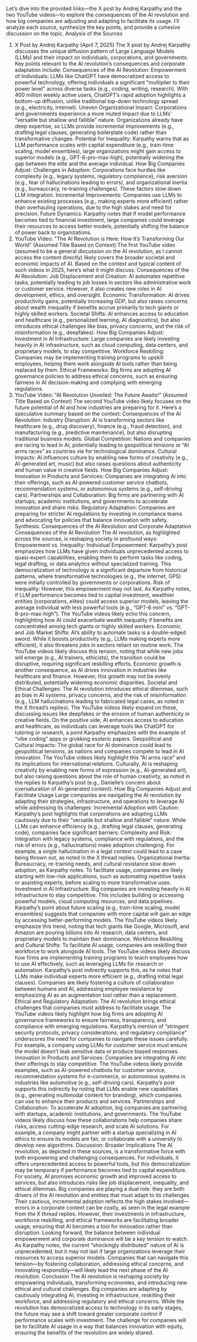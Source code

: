 Let’s dive into the provided links—the X post by Andrej Karpathy and the two YouTube videos—to explore the consequences of the AI revolution and how big companies are adjusting and adapting to facilitate its usage. I’ll analyze each source, synthesize the key points, and provide a cohesive discussion on the topic.
Analysis of the Sources
1. X Post by Andrej Karpathy (April 7, 2025)
The X post by Andrej Karpathy discusses the unique diffusion pattern of Large Language Models (LLMs) and their impact on individuals, corporations, and governments. Key points relevant to the AI revolution’s consequences and corporate adaptation include:
Consequences of the AI Revolution:
Empowerment of Individuals: LLMs like ChatGPT have democratized access to powerful technology, offering individuals a significant "multiplier to their power level" across diverse tasks (e.g., coding, writing, research). With 400 million weekly active users, ChatGPT’s rapid adoption highlights a bottom-up diffusion, unlike traditional top-down technology spread (e.g., electricity, internet).
Uneven Organizational Impact: Corporations and governments experience a more muted impact due to LLMs’ “versatile but shallow and fallible” nature. Organizations already have deep expertise, so LLMs provide incremental improvements (e.g., drafting legal clauses, generating boilerplate code) rather than transformative changes.
Potential for Inequality: Karpathy warns that as LLM performance scales with capital expenditure (e.g., train-time scaling, model ensembles), large organizations might gain access to superior models (e.g., GPT-8-pro-max-high), potentially widening the gap between the elite and the average individual.
How Big Companies Adjust:
Challenges in Adoption: Corporations face hurdles like complexity (e.g., legacy systems, regulatory compliance), risk aversion (e.g., fear of hallucinations leading to errors), and organizational inertia (e.g., bureaucracy, re-training challenges). These factors slow down LLM integration.
Incremental Improvements: Companies use LLMs to enhance existing processes (e.g., making experts more efficient) rather than overhauling operations, due to the high stakes and need for precision.
Future Dynamics: Karpathy notes that if model performance becomes tied to financial investment, large companies could leverage their resources to access better models, potentially shifting the balance of power back to organizations.
2. YouTube Video: "The AI Revolution is Here: How It’s Transforming Our World" (Assumed Title Based on Context)
The first YouTube video (assumed to be a general discussion on the AI revolution, as I cannot access the content directly) likely covers the broader societal and economic impacts of AI. Based on the context and typical content of such videos in 2025, here’s what it might discuss:
Consequences of the AI Revolution:
Job Displacement and Creation: AI automates repetitive tasks, potentially leading to job losses in sectors like administrative work or customer service. However, it also creates new roles in AI development, ethics, and oversight.
Economic Transformation: AI drives productivity gains, potentially increasing GDP, but also raises concerns about wealth inequality if benefits accrue primarily to tech giants or highly skilled workers.
Societal Shifts: AI enhances access to education and healthcare (e.g., personalized learning, AI diagnostics), but also introduces ethical challenges like bias, privacy concerns, and the risk of misinformation (e.g., deepfakes).
How Big Companies Adjust:
Investment in AI Infrastructure: Large companies are likely investing heavily in AI infrastructure, such as cloud computing, data centers, and proprietary models, to stay competitive.
Workforce Reskilling: Companies may be implementing training programs to upskill employees, helping them work alongside AI tools rather than being replaced by them.
Ethical Frameworks: Big firms are adopting AI governance policies to address ethical concerns, such as ensuring fairness in AI decision-making and complying with emerging regulations.
3. YouTube Video: "AI Revolution Unveiled: The Future Awaits!" (Assumed Title Based on Context)
The second YouTube video likely focuses on the future potential of AI and how industries are preparing for it. Here’s a speculative summary based on the context:
Consequences of the AI Revolution:
Industry Disruption: AI is transforming sectors like healthcare (e.g., drug discovery), finance (e.g., fraud detection), and manufacturing (e.g., predictive maintenance), but also disrupting traditional business models.
Global Competition: Nations and companies are racing to lead in AI, potentially leading to geopolitical tensions or “AI arms races” as countries vie for technological dominance.
Cultural Impacts: AI influences culture by enabling new forms of creativity (e.g., AI-generated art, music) but also raises questions about authenticity and human value in creative fields.
How Big Companies Adjust:
Innovation in Products and Services: Companies are integrating AI into their offerings, such as AI-powered customer service chatbots, recommendation systems, or autonomous systems (e.g., self-driving cars).
Partnerships and Collaboration: Big firms are partnering with AI startups, academic institutions, and governments to accelerate innovation and share risks.
Regulatory Adaptation: Companies are preparing for stricter AI regulations by investing in compliance teams and advocating for policies that balance innovation with safety.
Synthesis: Consequences of the AI Revolution and Corporate Adaptation
Consequences of the AI Revolution
The AI revolution, as highlighted across the sources, is reshaping society in profound ways:
Empowerment vs. Inequality:
Individual Empowerment: Karpathy’s post emphasizes how LLMs have given individuals unprecedented access to quasi-expert capabilities, enabling them to perform tasks like coding, legal drafting, or data analytics without specialized training. This democratization of technology is a significant departure from historical patterns, where transformative technologies (e.g., the internet, GPS) were initially controlled by governments or corporations.
Risk of Inequality: However, this empowerment may not last. As Karpathy notes, if LLM performance becomes tied to capital investment, wealthier entities (corporations, elites) could access superior models, leaving the average individual with less powerful tools (e.g., “GPT-6 mini” vs. “GPT-8-pro-max-high”). The YouTube videos likely echo this concern, highlighting how AI could exacerbate wealth inequality if benefits are concentrated among tech giants or highly skilled workers.
Economic and Job Market Shifts:
AI’s ability to automate tasks is a double-edged sword. While it boosts productivity (e.g., LLMs making experts more efficient), it also threatens jobs in sectors reliant on routine work. The YouTube videos likely discuss this tension, noting that while new jobs will emerge (e.g., AI trainers, ethicists), the transition could be disruptive, requiring significant reskilling efforts.
Economic growth is another consequence, as AI drives innovation in industries like healthcare and finance. However, this growth may not be evenly distributed, potentially widening economic disparities.
Societal and Ethical Challenges:
The AI revolution introduces ethical dilemmas, such as bias in AI systems, privacy concerns, and the risk of misinformation (e.g., LLM hallucinations leading to fabricated legal cases, as noted in the X thread’s replies). The YouTube videos likely expand on these, discussing issues like deepfakes or the erosion of human authenticity in creative fields.
On the positive side, AI enhances access to education and healthcare, as individuals can leverage tools like ChatGPT for tutoring or research, a point Karpathy emphasizes with the example of “vibe coding” apps or grokking esoteric papers.
Geopolitical and Cultural Impacts:
The global race for AI dominance could lead to geopolitical tensions, as nations and companies compete to lead in AI innovation. The YouTube videos likely highlight this “AI arms race” and its implications for international relations.
Culturally, AI is reshaping creativity by enabling new forms of expression (e.g., AI-generated art), but also raising questions about the role of human creativity, as noted in the replies to Karpathy’s post (e.g., Danielle’s concern about oversaturation of AI-generated content).
How Big Companies Adjust and Facilitate Usage
Large companies are navigating the AI revolution by adapting their strategies, infrastructure, and operations to leverage AI while addressing its challenges:
Incremental Adoption with Caution:
Karpathy’s post highlights that corporations are adopting LLMs cautiously due to their “versatile but shallow and fallible” nature. While LLMs can enhance efficiency (e.g., drafting legal clauses, generating code), companies face significant barriers:
Complexity and Risk: Integration with legacy systems, compliance with regulations, and the risk of errors (e.g., hallucinations) make adoption challenging. For example, a single hallucination in a legal context could lead to a case being thrown out, as noted in the X thread replies.
Organizational Inertia: Bureaucracy, re-training needs, and cultural resistance slow down adoption, as Karpathy notes.
To facilitate usage, companies are likely starting with low-risk applications, such as automating repetitive tasks or assisting experts, before scaling to more transformative uses.
Investment in AI Infrastructure:
Big companies are investing heavily in AI infrastructure to stay competitive. This includes building or accessing powerful models, cloud computing resources, and data pipelines. Karpathy’s point about future scaling (e.g., train-time scaling, model ensembles) suggests that companies with more capital will gain an edge by accessing better-performing models.
The YouTube videos likely emphasize this trend, noting that tech giants like Google, Microsoft, and Amazon are pouring billions into AI research, data centers, and proprietary models to maintain their dominance.
Workforce Reskilling and Cultural Shifts:
To facilitate AI usage, companies are reskilling their workforce to work alongside AI tools. The YouTube videos likely discuss how firms are implementing training programs to teach employees how to use AI effectively, such as leveraging LLMs for research or automation.
Karpathy’s post indirectly supports this, as he notes that LLMs make individual experts more efficient (e.g., drafting initial legal clauses). Companies are likely fostering a culture of collaboration between humans and AI, addressing employee resistance by emphasizing AI as an augmentation tool rather than a replacement.
Ethical and Regulatory Adaptation:
The AI revolution brings ethical challenges that companies must address to facilitate usage. The YouTube videos likely highlight how big firms are adopting AI governance frameworks to ensure fairness, transparency, and compliance with emerging regulations.
Karpathy’s mention of “stringent security protocols, privacy considerations, and regulatory compliance” underscores the need for companies to navigate these issues carefully. For example, a company using LLMs for customer service must ensure the model doesn’t leak sensitive data or produce biased responses.
Innovation in Products and Services:
Companies are integrating AI into their offerings to stay competitive. The YouTube videos likely provide examples, such as AI-powered chatbots for customer service, recommendation systems for e-commerce, or autonomous systems in industries like automotive (e.g., self-driving cars).
Karpathy’s post supports this indirectly by noting that LLMs enable new capabilities (e.g., generating multimodal content for branding), which companies can use to enhance their products and services.
Partnerships and Collaboration:
To accelerate AI adoption, big companies are partnering with startups, academic institutions, and governments. The YouTube videos likely discuss how these collaborations help companies share risks, access cutting-edge research, and scale AI solutions.
For example, a company might partner with a startup specializing in AI ethics to ensure its models are fair, or collaborate with a university to develop new algorithms.
Discussion: Broader Implications
The AI revolution, as depicted in these sources, is a transformative force with both empowering and challenging consequences. For individuals, it offers unprecedented access to powerful tools, but this democratization may be temporary if performance becomes tied to capital expenditure. For society, AI promises economic growth and improved access to services, but also introduces risks like job displacement, inequality, and ethical dilemmas.
Big companies are playing a dual role: they are both drivers of the AI revolution and entities that must adapt to its challenges. Their cautious, incremental adoption reflects the high stakes involved—errors in a corporate context can be costly, as seen in the legal example from the X thread replies. However, their investments in infrastructure, workforce reskilling, and ethical frameworks are facilitating broader usage, ensuring that AI becomes a tool for innovation rather than disruption.
Looking forward, the balance between individual empowerment and corporate dominance will be a key tension to watch. As Karpathy notes, the current “shockingly distributed” nature of AI is unprecedented, but it may not last if large organizations leverage their resources to access superior models. Companies that can navigate this tension—by fostering collaboration, addressing ethical concerns, and innovating responsibly—will likely lead the next phase of the AI revolution.
Conclusion
The AI revolution is reshaping society by empowering individuals, transforming economies, and introducing new ethical and cultural challenges. Big companies are adapting by cautiously integrating AI, investing in infrastructure, reskilling their workforce, and addressing regulatory and ethical concerns. While the revolution has democratized access to technology in its early stages, the future may see a shift toward greater corporate control if performance scales with investment. The challenge for companies will be to facilitate AI usage in a way that balances innovation with equity, ensuring the benefits of the revolution are widely shared.